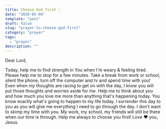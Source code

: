 ```yaml
---
title: Choose God first ☝️
date: "2020-05-04"
template: "post"
draft: false
slug: "prayer-to-choose-god-first"
category: "prayer"
tags:
  - "prayer"
description: ""
---
```


Dear Lord,

Today, help me to find strength in You when I'm weary & feeling tired. Please help me to stop for a few minutes. Take a break from work or school, silent the phone, turn off the computer and tv and spend time with you! Even when my thoughts are racing to get on with the day, I know you will put those thoughts and worries aside for me. Help me to think about you and how much you love me more than anything that's happening today. You know exactly what's going to happen to my life today. I surrender this day to you as you will give me everything I need to go through the day. I don't want to skimp my time with you. My work, my school, my friends will still be there when our time is through. Help me always to choose you first! Love ❤️ you, Jesus.
